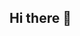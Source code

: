 ## Hi there 👋

<!--
**khelenthal/khelenthal** is a ✨ _special_ ✨ repository because its `README.md` (this file) appears on your GitHub profile.
- 🔭 I’m currently working on video editing.
- 🌱 I’m currently learning codings and additional video editing.
- 👯 I’m looking to collaborate on upcoming projects.
- 🤔 I’m looking for help with making additional connections in the video editing field.
- 💬 Ask me about video editing.
-- ⚡ Fun fact: I have a couple edits with over a million views and over 100,000 followers on a couple different instagram accounts.>




